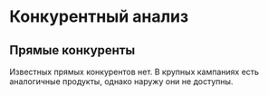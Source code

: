 # Конкурентный анализ

## Прямые конкуренты

Известных прямых конкурентов нет. В крупных кампаниях есть аналогичные продукты, однако наружу они не доступны. 
